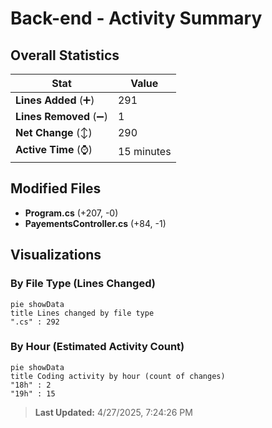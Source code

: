 # Back-end - Activity Summary 

## Overall Statistics

| Stat                   | Value                                                             |
| ---------------------- | ----------------------------------------------------------------- |
| **Lines Added** (➕)   | 291                                          |
| **Lines Removed** (➖) | 1                                        |
| **Net Change** (↕)    | 290                |
| **Active Time** (⌚)   | 15 minutes |


## Modified Files
- **Program.cs** (+207, -0)
- **PayementsController.cs** (+84, -1)

## Visualizations

### By File Type (Lines Changed)

```mermaid
pie showData
title Lines changed by file type
".cs" : 292
```

### By Hour (Estimated Activity Count)

```mermaid
pie showData
title Coding activity by hour (count of changes)
"18h" : 2
"19h" : 15
```


> **Last Updated:** 4/27/2025, 7:24:26 PM